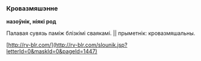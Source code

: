### Кровазмяшэнне
**назоўнік, ніякі род**

Палавая сувязь паміж блізкімі сваякамі. || прыметнік: кровазмяшальны.

<a rel="author">[http://rv-blr.com/](http://rv-blr.com/slounik.jsp?letterId=0&maskId=0&pageId=1447)</a>
